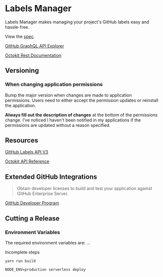 # Labels Manager

Labels Manager makes managing your project's GitHub labels easy and hassle-free.

View the [spec](spec.md).

[GitHub GraphQL API Explorer](https://developer.github.com/v4/explorer/)

[Octokit Rest Documentation](https://octokit.github.io/rest.js/)

## Versioning

### When changing application permissions

Bump the major version when changes are made to application permissions. Users
need to either accept the permission updates or reinstall the application.

**Always fill out the description of changes** at the bottom of the permissions
change. I've noticed I haven't been notified in my applications if the
permissions are updated without a reason specified.

## Resources

[GitHub Labels API V3](https://developer.github.com/v3/issues/labels/#update-a-label)

[Octokit API Reference](https://octokit.github.io/rest.js/)

## Extended GitHub Integrations

> Obtain developer licenses to build and test your application against GitHub
> Enterprise Server.

[GitHub Developer Program](https://developer.github.com/program/)

## Cutting a Release

### Environment Variables

The required environment variables are: ...

Incomplete steps

`yarn run build`

`NODE_ENV=production serverless deploy`
